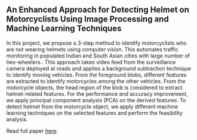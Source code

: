 ## An Enhanced Approach for Detecting Helmet on Motorcyclists Using Image Processing and Machine Learning Techniques

In this project, we propose a 3-step method to identify motorcyclists who are not wearing helmets using computer vision. This automates traffic monitoring in populated Indian and South Asian cities with large number of two-wheelers.. This approach takes video feed from the surveillance camera deployed at roads and applies a background subtraction technique to identify moving vehicles. From the foreground blobs, different features are extracted to identify motorcycles among the other vehicles. From the motorcycle objects, the head region of the blob is considered to extract helmet-related features. For the performance and accuracy improvement, we apply principal component analysis (PCA) on the derived features. To detect helmet from the motorcycle object, we apply different machine learning techniques on the selected features and perform the feasibility analysis.

Read full paper [here](https://link.springer.com/chapter/10.1007/978-981-13-0680-8_11): 
